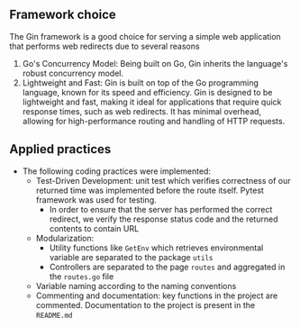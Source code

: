 ## Framework choice

The Gin framework is a good choice for serving a simple web application that performs web redirects due to several reasons

1. Go's Concurrency Model: Being built on Go, Gin inherits the language's robust concurrency model. 
2. Lightweight and Fast: Gin is built on top of the Go programming language, known for its speed and efficiency. Gin is designed to be lightweight and fast, making it ideal for applications that require quick response times, such as web redirects. It has minimal overhead, allowing for high-performance routing and handling of HTTP requests.

## Applied practices

- The following coding practices were implemented:
    - Test-Driven Development: unit test which verifies correctness of our returned time was implemented before the route itself. Pytest framework was used for testing. 
        - In order to ensure that the server has performed the correct redirect, we verify the response status code and the returned contents to contain URL 
    - Modularization: 
        - Utility functions like `GetEnv` which retrieves environmental variable are separated to the package `utils`
        - Controllers are separated to the page `routes` and aggregated in the `routes.go` file
    - Variable naming according to the naming conventions
    - Commenting and documentation: key functions in the project are commented. Documentation to the project is present in the `README.md`
